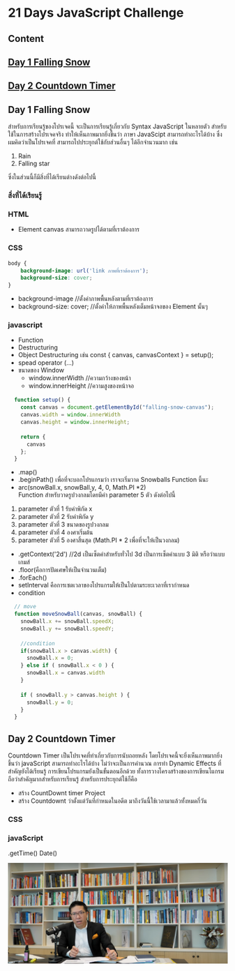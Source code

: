 # 21 Days JavaScript Challenge
## Content
## [Day 1 Falling Snow](#Day-1-Falling-Snow)
## [Day 2 Countdown Timer](#Day-2-Countdown-Timer) 




## Day 1 Falling Snow
สำหรับการเรียนรู้ของโปรเจคนี้ จะเป็นการเรียนรู้เกี่ยวกับ Syntax JavaScript ในหลายตัว สำหรับใช้ในการสร้างโปรเจคจริง ทำให้เห็นภาพมากยิ่งขึ้นว่า ภาษา JavaScipt สามารถทำอะไรได้บ้าง ซึ่งผมคิดว่าเป็นโปรเจคที่ สามารถไปประยุกต์ใช้กับส่วนอื่นๆ ได้อีกจำนวนมาก เช่น 
1. Rain
2. Falling star

ซึ่งในส่วนนี้ก็มีสิ่งที่ได้เรียนต่างดังต่อไปนี้ 

### สิ่งที่ได้เรียนรู้  
### HTML
- Element canvas สามารถวาดรูปได้ตามที่เราต้องการ

### CSS
```css
body {
    background-image: url('link ภาพที่เราต้องการ');
    background-size: cover;
}
```
* background-image //ตั้งค่าภาพพื้นหลังตามที่เราต้องการ  
* background-size: cover; //ตั้งค่าให้ภาพพื้นหลังเต็มหน้าจอของ Element นั้นๆ  

### javascript
- Function 
- Destructuring 
- Object Destructuring เช่น const { canvas, canvasContext } = setup();
- spead operator (...)
- ขนาดของ Window 
    * window.innerWidth //ความกว้างของหน้า
    * window.innerHeight //ความสูงของหน้าจอ
```js 
  function setup() {
    const canvas = document.getElementById("falling-snow-canvas");
    canvas.width = window.innerWidth
    canvas.height = window.innerHeight;

    return {
      canvas
    };
  }

```
- .map()
- .beginPath() เพื่อที่จะบอกโปรแกรมว่า เราจะเริ่มวาด Snowballs Function นี้นะ
- arc(snowBall.x, snowBall.y, 4, 0, Math.PI *2)   
Function สำหรับวาดรูปวงกลมโดยมีค่า parameter 5 ตัว ดังต่อไปนี้ 
1. parameter ตัวที่ 1 รับค่าพิกัด x
2. parameter ตัวที่ 2 รับค่าพิกัด y
3. parameter ตัวที่ 3 ขนาดของรูปวงกลม
4. parameter ตัวที่ 4 องศาเริ่มต้น
5. parameter ตัวที่ 5 องศาสิ้นสุด (Math.PI * 2 เพื่อที่จะให้เป็นวงกลม)
- .getContext('2d') //2d เป็นเซ็ตค่าสำหรับทั่วไป 3d เป็นการเซ็ตค่าแบบ 3 มิติ หรือว่าแบบเกมส์ 
- .floor(คือการปัดเศษให้เป็นจำนวนเต็ม)
- .forEach()
- setInterval คือการเซตเวลาของโปรแกรมให้เป็นไปตามระยะเวลาที่เรากำหนด
- condition 
```javaScript 
  // move
  function moveSnowBall(canvas, snowBall) {
    snowBall.x += snowBall.speedX;
    snowBall.y += snowBall.speedY;

    //condition
    if(snowBall.x > canvas.width) {
      snowBall.x = 0;
    } else if ( snowBall.x < 0 ) {
      snowBall.x = canvas.width
    }

    if ( snowBall.y > canvas.height ) {
      snowBall.y = 0;
    }
  }
```
## Day 2 Countdown Timer
Countdown Timer เป็นโปรเจคที่ทำเกี่ยวกับการนับถอยหลัง โดยโปรเจคนี้จะยิ่งเห็นภาพมากยิ่งขึ้นว่า javaScript สามารถทำอะไรได้บ้าง ไม่ว่าจะเป็นการคำนวณ การทำ Dynamic Effects ที่สำคัญยังได้เรียนรู้ การเขียนโปรแกรมยังเป็นขั้นตอนอีกด้วย ทั้งการวางโครงสร้างของการเขียนโแกรม ถือว่าสำคัญมากสำหรับการเรียนรู้ สำหรับการประยุกต์ใช้ก็คือ 
- สร้าง CountDownt timer Project
- สร้าง Countdownt ว่าตั้งแต่วันที่กำหนดในอดีต มาถึงวันนี้ใช้เวลามาแล้วทั้งหมดกี่วัน 
### CSS


### javaScript 
.getTime()
Date()

![Picure](assets/picture/piceture.png)